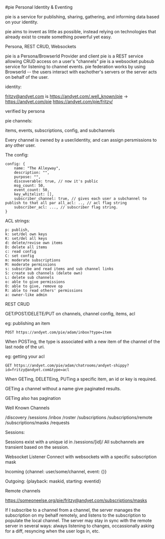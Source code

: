 #pie Personal Identity & Eventing

pie is a service for publishing, sharing, gathering, and informing data based on your identity.

pie aims to invent as little as possible, instead relying on technologies that already exist to create something powerful yet easy.

Persona, REST CRUD, Websockets


pie is a Persona/BrowserId Provider and client
pie is a REST service allowing CRUD access on a user's "channels"
pie is a websocket pubsub service for listening to channel events.
pie federation works by using BrowserId -- the users interact with eachother's servers or the server acts on behalf of the user.

identity:

fritzy@andyet.com is
https://andyet.com/.well_known/pie -> https://andyet.com/pie
https://andyet.com/pie/fritzy/

verified by persona


pie channels:

items, events, subscriptions, config, and subchannels

Every channel is owned by a user/identity, and can assign persmissions to any other user.


The config:

    config: {
        name: "The Alleyway",
        description: "",
        purpose: "",
        discoverable: true, // now it's public
        msg_count: 50,
        event_count: 50,
        key_whitelist: [],
        subscriber_channel: true, // gives each user a subchannel to publish to that all par all_acl: .., // acl flag string
        subscriber_acl: ..., // subscriber flag string.
    }

ACL strings:

    p: publish,
    k: set/del own keys
    K: set/del all keys
    d: delete/revise own items
    D: delete all items
    c: read config
    C: set config
    m: moderate subscriptions
    M: moderate permissions
    s: subscribe and read items and sub channel links
    S: create sub channels (delete own)
    L: delete sub channels
    o: able to give permissions
    O: able to give, remove op
    R: able to read others' permissions
    a: owner-like admin


REST CRUD

GET/POST/DELETE/PUT on channels, channel config, items, acl

eg: publishing an item

    POST https://andyet.com/pie/adam/inbox?type=item

When POSTing, the type is associated with a new item of the channel of the last node of the uri.

eg: getting your acl

    GET https://andyet.com/pie/adam/chatrooms/andyet-shippy?id=fritzy@andyet.com&type=acl

When GETing, DELETEing, PUTing a specific item, an id or key is required.

GETing a channel without a name give paginated results.

GETing also has pagination

Well Known Channels

/discovery
/sessions
/inbox
/roster
/subscriptions
/subscriptions/remote
/subscriptions/masks
/requests

Sessions:

Sessions exist with a unique id in /sessions/[id]/
All subchannels are transient based on the session.

Websocket Listener
Connect with websockets with a specific subscription mask

Incoming
{channel: user/some/channel, event: {}}

Outgoing:
{playback: maskid, starting: eventid}

Remote channels

https://someoneelse.org/pie/fritzy@andyet.com/subscriptions/masks

If I subscribe to a channel from a channel, the server manages the subscription on my behalf remotely, and listens to the subscription to populate the local channel.
The server may stay in sync with the remote server in several ways: always listening to changes, occassionally asking for a diff, resyncing when the user logs in, etc.

